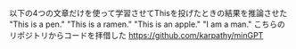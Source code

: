 
以下の4つの文章だけを使って学習させてThisを投げたときの結果を推論させた
"This is a pen."
"This is a ramen."
"This is an apple."
"I am a man."
こちらのリポジトリからコードを拝借した
https://github.com/karpathy/minGPT
